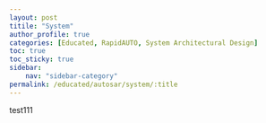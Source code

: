 ```yaml
---
layout: post
titile: "System"
author_profile: true
categories: [Educated, RapidAUTO, System Architectural Design]
toc: true
toc_sticky: true
sidebar:
    nav: "sidebar-category"
permalink: /educated/autosar/system/:title
---
```



test111